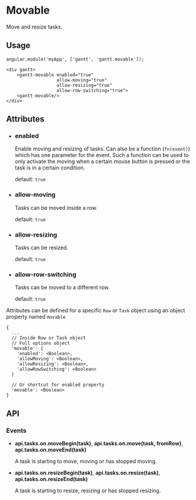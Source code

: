 # Movable

Move and resize tasks.

## Usage

    angular.module('myApp', ['gantt', 'gantt.movable']);

<!-- -->

    <div gantt>
        <gantt-movable enabled="true"
                       allow-moving="true" 
                       allow-resizing="true"
                       allow-row-switching="true">
        <gantt-movable/>
    </div>


## Attributes

- ### enabled

    Enable moving and resizing of tasks. Can also be a function (`fn(event)`) which has one parameter for the event. Such a function can be used to only activate the moving when a certain mouse button is pressed or the task is in a certain condition.
    
    default: `true`

- ### allow-moving

    Tasks can be moved inside a row.
    
    default: `true`

- ### allow-resizing

    Tasks can be resized.
    
    default: `true`

- ### allow-row-switching

    Tasks can be moved to a different row.
    
    default: `true`

Attributes can be defined for a specific `Row` or `Task` object using an object property named `movable`

    {
      ...
      // Inside Row or Task object
      // Full options object
      'movable': {
        'enabled': <Boolean>,
        'allowMoving': <Boolean>,
        'allowResizing': <Boolean>,
        'allowRowSwitching': <Boolean>
      }
      
      // Or shortcut for enabled property
      'movable': <Boolean>
    }

## API

### Events
  
- **api.tasks.on.moveBegin(task)**, **api.tasks.on.move(task, fromRow)**, **api.tasks.on.moveEnd(task)**

    A task is starting to move, moving or has stopped moving.

- **api.tasks.on.resizeBegin(task)**, **api.tasks.on.resize(task)**, **api.tasks.on.resizeEnd(task)**

    A task is starting to resize, resizing or has stopped resizing.
